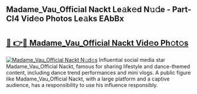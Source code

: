 ## Madame_Vau_Official Nackt Le𝚊k𝚎d N𝚞𝚍e - Part-CI4 Vid𝚎o Photos Le𝚊ks EAbBx

# <h2><a href="http://fb7dx7w.evod.top/?m=Madame_Vau_Official+Nackt">🔗 👉🔴 Madame_Vau_Official Nackt Vid𝚎o Ph𝚘t𝚘s</a></h2>

[![Madame_Vau_Official Nackt N𝚞d𝚎s](https://i.imgur.com/8V9OHl7.gif)](http://fb7dx7w.evod.top/?m=Madame_Vau_Official+Nackt)
Influential social media star Madame_Vau_Official Nackt, famous for sharing lifestyle and dance-themed content, including dance trend performances and mini vlogs. A public figure like Madame_Vau_Official Nackt, with a large platform and a captive audience, has a responsibility to use his influence responsibly. 
